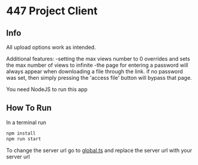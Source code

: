 # 447 Project Client

## Info

All upload options work as intended.

Additional features:
-setting the max views number to 0 overrides and sets the max number of views to infinite
-the page for entering a password will always appear when downloading a file through the link. if no password was set, then simply pressing the 'access file' button will bypass that page.

You need NodeJS to run this app

## How To Run

In a terminal run

```bash
npm install
npm run start
```
To change the server url go to [global.ts](src\globals.ts) and replace the server url with your server url
